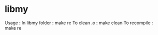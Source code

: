 libmy
=====

Usage : 
      In libmy folder : make re
      To clean .o     : make clean
      To recompile    : make re